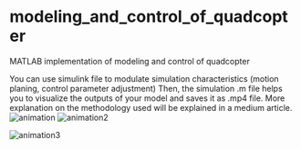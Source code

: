 # modeling_and_control_of_quadcopter
 MATLAB implementation of modeling and control of quadcopter

You can use simulink file to modulate simulation characteristics (motion planing, control parameter adjustment)
Then, the simulation .m file helps you to visualize the outputs of your model and saves it as .mp4 file.
More explanation on the methodology used will be explained in a medium article. 
![animation](https://user-images.githubusercontent.com/55883119/209437916-973b4712-16f7-4bd6-b66f-e5dc1bd3c3a8.gif)
![animation2](https://user-images.githubusercontent.com/55883119/209437921-34e3ffa4-de62-4b9d-b32a-c797d323fac0.gif)



![animation3](https://user-images.githubusercontent.com/55883119/209437929-98b4cf12-cddc-4b94-9283-b8ac9c5e6548.gif)
